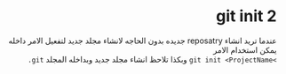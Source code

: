 ﻿<div dir = rtl >

# git init 2

عندما تريد انشاء reposatry جديده بدون الحاجه لانشاء مجلد جديد لتفعيل الامر داخله يمكن استخدام الامر 
<br>
`>git init <ProjectName` وبكذا تلاحظ انشاء مجلد جديد وبداخله المجلد `git.`   
 </dir>

